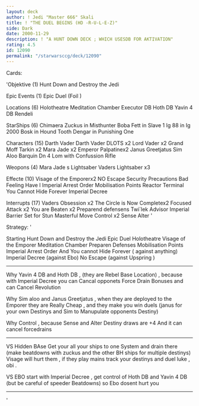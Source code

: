 ```yaml
---
layout: deck
author: ! Jedi "Master 666" Skali
title: ! "THE DUEL BEGINS (HD -R-U-L-E-Z)"
side: Dark
date: 2000-11-29
description: ! "A HUNT DOWN DECK ; WHICH USESDB FOR AKTIVATION"
rating: 4.5
id: 12090
permalink: "/starwarsccg/deck/12090"
---
```

Cards: 

'Objektive (1)
Hunt Down and Destroy the Jedi

Epic Events (1)
Epic Duel  (Foil )

Locations (6)
Holotheatre
Meditation Chamber
Executor DB
Hoth DB
Yavin 4 DB
Rendeli


StarShips  (6)
Chimaera
Zuckus in Misthunter
Boba Fett in Slave 1
Ig 88 in Ig 2000
Bosk in Hound Tooth
Dengar in Punishing One

Characters  (15)
Darth Vader
Darth Vader DLOTS x2
Lord Vader x2
Grand Moff Tarkin x2
Mara Jade x2
Emperor Palpatinex2
Janus Greetjatus
Sim Aloo
Barquin Dn
4 Lom  with Confussion Rifle

Weopons (4)
Mara Jade s Lightsaber
Vaders Lightsaber x3

Effecte  (10)
Visage of the Emporerx2
NO Escape
Security Precautions
Bad Feeling Have I
Imperial Arrest Order
Mobilisation Points
Reactor Terminal
You Cannot Hide Forever
Imperial Decree


Interrupts  (17)
Vaders Obsession x2
The Circle is Now Completex2
Focused Attack x2
You are Beaten x2
Preparend defensens
Twi`lek Advisor
Imperial Barrier
Set for Stun
Masterful Move
Control x2
Sense
Alter
'

Strategy: '

Starting
Hunt Down  and Destroy the Jedi
Epic Duel
Holotheatre
Visage of the Emporer
Meditation Chamber
Preparen Defenses
Mobilisation Points
Imperial Arrest Order
And
You cannot Hide Forever ( against anything)
Imperial Decree  (against Ebo)
No Escape (against Upspring )

__________________________________________________

Why Yavin 4 DB and Hoth DB , (they are Rebel Base Location) , because with Imperial Decree you can Cancal opponets Force Drain Bonuses and can Cancel Revolution

Why Sim aloo and Janus Greetjatus , when they are
deployed to the Emporer they are Really Cheap , and they make you win duels (janus for your own Destinys and Sim to Manupulate opponents Destiny)

Why Control , because Sense and Alter Destiny draws are +4 And it can cancel forcedrains

__________________________________________________

VS Hidden BAse 
Get your all your ships to one System and drain there (make beatdowns with zuckus and the other
BH ships for multiple destinys)
Visage will hurt them , if they play mains track your destinys and duel luke , obi .

VS EBO
start with Imperial Decree , get control of Hoth DB and Yavin 4 DB (but be careful of speeder Beatdowns) so Ebo dosent hurt you

__________________________________________________




'
